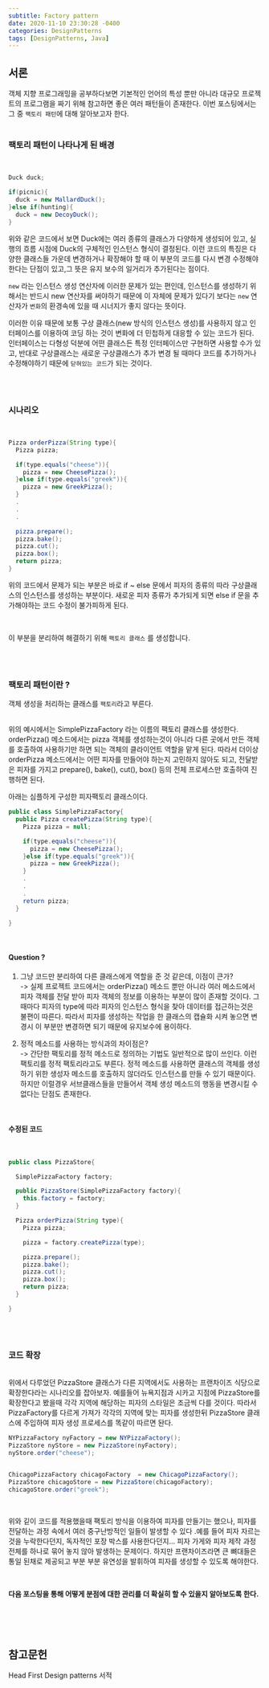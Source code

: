 ```yaml
---
subtitle: Factory pattern
date: 2020-11-10 23:30:28 -0400
categories: DesignPatterns
tags: [DesignPatterns, Java]
---
```


## 서론
객체 지향 프로그래밍을 공부하다보면 기본적인 언어의 특성 뿐만 아니라 대규모 프로젝트의 프로그램을 짜기 위해 참고하면 좋은 여러 패턴들이 존재한다. 이번 포스팅에서는 그 중 `팩토리 패턴`에 대해 알아보고자 한다.
<br><br>

### 팩토리 패턴이 나타나게 된 배경
<br>

```java
Duck duck;

if(picnic){
  duck = new MallardDuck();
}else if(hunting){
  duck = new DecoyDuck();
}
```

위와 같은 코드에서 보면 Duck에는 여러 종류의 클래스가 다양하게 생성되어 있고, 실행의 흐름 시점에 Duck의 구체적인 인스턴스 형식이 결정된다. 이런 코드의 특징은 다양한 클래스들 가운데 변경하거나 확장해야 할 때 이 부분의 코드를 다시 변경 수정해야한다는 단점이 있고,그 뜻은 유지 보수의 일거리가 추가된다는 점이다. 
<br>

`new` 라는 인스턴스 생성 연산자에 이러한 문제가 있는 편인데, 인스턴스를 생성하기 위해서는 반드시 new 연산자를 써야하기 때문에 이 자체에 문제가 있다기 보다는 `new` 연산자가 `변화`의 환경속에 있을 때 시너지가 좋지 않다는 뜻이다.
<br>

이러한 이유 때문에 보통 구상 클래스(new 방식의 인스턴스 생성)를 사용하지 않고 인터페이스를 이용하여 코딩 하는 것이 변화에 더 민첩하게 대응할 수 있는 코드가 된다. 인터페이스는 다형성 덕분에 어떤 클래스든 특정 인터페이스만 구현하면 사용할 수가 있고, 반대로 구상클래스는 새로운 구상클래스가 추가 변경 될 때마다 코드를 추가하거나 수정해야하기 때문에 `닫혀있는 코드`가 되는 것이다.

<br><br>

### 시나리오
<br>

```java
Pizza orderPizza(String type){
  Pizza pizza;

  if(type.equals("cheese")){
    pizza = new CheesePizza();
  }else if(type.equals("greek")){
    pizza = new GreekPizza();
  }
  .
  .
  .

  pizza.prepare();
  pizza.bake();
  pizza.cut();
  pizza.box();
  return pizza;
}

```

위의 코드에서 문제가 되는 부분은 바로 if ~ else 문에서 피자의 종류의 따라 구상클래스의 인스턴스를 생성하는 부분이다. 새로운 피자 종류가 추가되게 되면 else if 문을 추가해야하는 코드 수정이 불가피하게 된다.

<br>

이 부분을 분리하여 해결하기 위해 `팩토리 클래스` 를 생성합니다.

<br><br>

### 팩토리 패턴이란 ?

객체 생성을 처리하는 클래스를 `팩토리`라고 부른다. 

<br>
위의 예시에서는 SimplePizzaFactory 라는 이름의 팩토리 클래스를 생성한다.
orderPizza() 메소드에서는 pizza 객체를 생성하는것이 아니라 다른 곳에서 만든 객체를 호출하여 사용하기만 하면 되는 객체의 클라이언트 역할을 맡게 된다. 따라서 더이상 orderPizza 메소드에서는 어떤 피자를 만들어야 하는지 고민하지 않아도 되고, 전달받은 피자를 가지고 prepare(), bake(), cut(), box() 등의 전체 프로세스만 호출하여 진행하면 된다.

아래는 심플하게 구성한 피자팩토리 클래스이다.

```java
public class SimplePizzaFactory{
  public Pizza createPizza(String type){
    Pizza pizza = null;

    if(type.equals("cheese")){
      pizza = new CheesePizza();
    }else if(type.equals("greek")){
      pizza = new GreekPizza();
    }
    .
    .
    .
    return pizza;
  }
  
}
```

<br>

#### Question ?
1. 그냥 코드만 분리하여 다른 클래스에게 역할을 준 것 같은데, 이점이 큰가?<br>
  -> 실제 프로젝트 코드에서는 orderPizza() 메소드 뿐만 아니라 여러 메소드에서 피자 객체를 전달 받아 피자 객체의 정보를 이용하는 부분이 많이 존재할 것이다. 그때마다 피자의 type에 따라 피자의 인스턴스 형식을 찾아 데이터를 접근하는것은 불편이 따른다. 따라서 피자를 생성하는 작업을 한 클래스의 캡슐화 시켜 놓으면 변경시 이 부분만 변경하면 되기 때문에 유지보수에 용이하다.

1. 정적 메소드를 사용하는 방식과의 차이점은? <br>
  -> 간단한 팩토리를 정적 메소드로 정의하는 기법도 일반적으로 많이 쓰인다. 이런 팩토리를 정적 팩토리라고도 부른다. 정적 메소드를 사용하면 클래스의 객체를 생성하기 위한 생성자 메소드를 호출하지 않더라도 인스턴스를 만들 수 있기 때문이다. 하지만 이럴경우 서브클래스들을 만들어서 객체 생성 메소드의 행동을 변경시킬 수 없다는 단점도 존재한다.

<br>

#### 수정된 코드

<br>

```java
public class PizzaStore{

  SimplePizzaFactory factory;

  public PizzaStore(SimplePizzaFactory factory){
    this.factory = factory;
  }

  Pizza orderPizza(String type){
    Pizza pizza;

    pizza = factory.createPizza(type);

    pizza.prepare();
    pizza.bake();
    pizza.cut();
    pizza.box();
    return pizza;
  }

}

```
<br>
<br>

### 코드 확장
<br>
위에서 다루었던 PizzaStore 클래스가 다른 지역에서도 사용하는 프랜차이즈 식당으로 확장한다라는 시나리오를 잡아보자. 예를들어 뉴욕지점과 시카고 지점에 PizzaStore를 확장한다고 봤을때 각각 지역에 해당하는 피자의 스타일은 조금씩 다를 것이다. 따라서 PizzaFactory를 다르게 가져가 각각의 지역에 맞는 피자를 생성한뒤 PizzaStore 클래스에 주입하여 피자 생성 프로세스를 똑같이 따르면 돤다.
<br>

```java
NYPizzaFactory nyFactory = new NYPizzaFactory();
PizzaStore nyStore = new PizzaStore(nyFactory);
nyStore.order("cheese");


ChicagoPizzaFactory chicagoFactory  = new ChicagoPizzaFactory();
PizzaStore chicagoStore = new PizzaStore(chicagoFactory);
chicagoStore.order("greek");
```
<br>


위와 깉이 코드를 적용했을때 팩토리 방식을 이용하여 피자를 만들기는 했으나, 피자를 전달하는 과정 속에서 여러 중구난방적인 일들이 발생할 수 있다 .예를 들어 피자 자르는 것을 누락한다던지, 독자적인 포장 박스를 사용한다던지... 피자 가게와 피자 제작 과정 전체를 하나로 묶어 놓지 않아 발생하는 문제이다. 하지만 프랜차이즈라면 큰 뼈대들은 통일 된채로 제공되고 부분 부분 유연성을 발휘하여 피자를 생성할 수 있도록 해야한다.

<br>

**다음 포스팅을 통해 어떻게 분점에 대한 관리를 더 확실히 할 수 있을지 알아보도록 한다.**

<br>
<br>
<br>

## 참고문헌 

Head First Design patterns 서적
